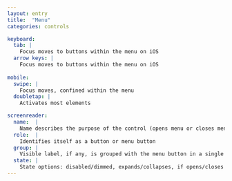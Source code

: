 ```yaml
---
layout: entry
title:  "Menu"
categories: controls

keyboard:
  tab: |
    Focus moves to buttons within the menu on iOS
  arrow keys: |
    Focus moves to buttons within the menu on iOS
          
mobile:
  swipe: |
    Focus moves, confined within the menu
  doubletap: |
    Activates most elements

screenreader:
  name:  |
    Name describes the purpose of the control (opens menu or closes menu)
  role:  |
    Identifies itself as a button or menu button
  group: |
    Visible label, if any, is grouped with the menu button in a single swipe
  state: |
    State options: disabled/dimmed, expands/collapses, if opens/closes is not in name
---
```



